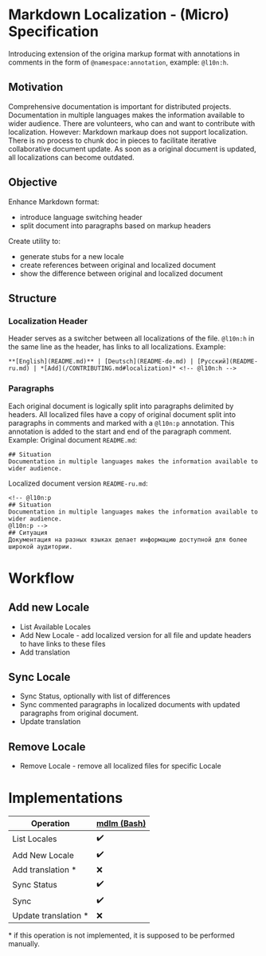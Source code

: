 # Markdown Localization - (Micro) Specification
Introducing extension of the origina markup format with annotations in comments in the form of `@namespace:annotation`, example: `@l10n:h`.

## Motivation
Comprehensive documentation is important for distributed projects.
Documentation in multiple languages makes the information available to wider audience.
There are volunteers, who can and want to contribute with localization.
However:
Markdown markaup does not support localization.
There is no process to chunk doc in pieces to facilitate iterative collaborative document update.
As soon as a original document is updated, all localizations can become outdated.

## Objective
Enhance Markdown format:
* introduce language switching header
* split document into paragraphs based on markup headers

Create utility to:
* generate stubs for a new locale
* create references between original and localized document
* show the difference between original and localized document

## Structure
### Localization Header
Header serves as a switcher between all localizations of the file.
`@l10n:h` in the same line as the header, has links to all localizations.
Example:
```
**[English](README.md)** | [Deutsch](README-de.md) | [Русский](README-ru.md) | *[Add](/CONTRIBUTING.md#localization)* <!-- @l10n:h -->
```

### Paragraphs
Each original document is logically split into paragraphs delimited by headers. All localized files have a copy of original document split into paragraphs in comments and marked with a `@l10n:p` annotation. This annotation is added to the start and end of the paragraph comment.
Example:
Original document `README.md`:
```
## Situation
Documentation in multiple languages makes the information available to wider audience.
```

Localized document version `README-ru.md`:
```
<!-- @l10n:p
## Situation
Documentation in multiple languages makes the information available to wider audience.
@l10n:p -->
## Ситуация
Документация на разных языках делает информацию доступной для более широкой аудитории.
```

# Workflow

## Add new Locale
* List Available Locales
* Add New Locale - add localized version for all file and update headers to have links to these files
* Add translation

## Sync Locale
* Sync Status, optionally with list of differences
* Sync commented paragraphs in localized documents with updated paragraphs from original document.
* Update translation

## Remove Locale
* Remove Locale - remove all localized files for specific Locale

# Implementations
| Operation            | [mdlm (Bash)](https://github.com/markdown-l10n/mdlm-sh) |
| -------------------- | ------------------------------------------------------- |
| List Locales         | :heavy_check_mark:                                      |
| Add New Locale       | :heavy_check_mark:                                      |
| Add translation *    | :x:                                                     |
| Sync Status          | :heavy_check_mark:                                      |
| Sync                 | :heavy_check_mark:                                      |
| Update translation * | :x:                                                     |

\* if this operation is not implemented, it is supposed to be performed manually.
